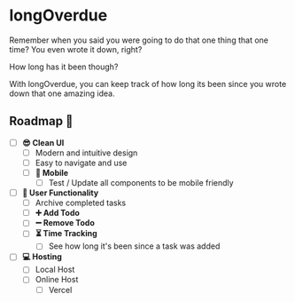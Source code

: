 # longOverdue

Remember when you said you were going to do that one thing that one time? You even wrote it down, right?

How long has it been though?

With longOverdue, you can keep track of how long its been since you wrote down that one amazing idea.

## Roadmap 🚀

- [ ] **😎 Clean UI**
  - [ ] Modern and intuitive design
  - [ ] Easy to navigate and use
  - [ ] **📱 Mobile**
    - [ ] Test / Update all components to be mobile friendly
- [ ] **👤 User Functionality**
  - [ ] Archive completed tasks
  - [ ] **➕ Add Todo**
  - [ ] **➖ Remove Todo**
  - [ ] **⏳ Time Tracking**
    - [ ] See how long it's been since a task was added
- [ ] **💻 Hosting**
  - [ ] Local Host
  - [ ] Online Host
    - [ ] Vercel
